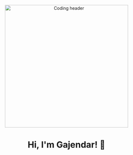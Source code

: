 <p align="center">
  <img src="https://user-images.githubusercontent.com/74038190/212749447-bfb7e725-6987-49d9-ae85-2015e3e7cc41.gif" alt="Coding header" width="400"/>
</p>

<h1 align="center">Hi, I'm Gajendar! 👋</h1>
